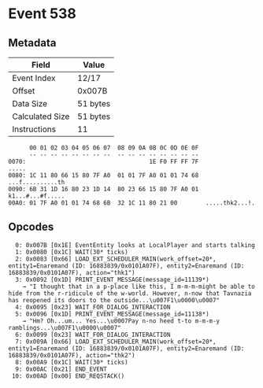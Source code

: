 # Event 538

## Metadata

| Field           | Value    |
|-----------------|----------|
| Event Index     | 12/17    |
| Offset          | 0x007B   |
| Data Size       | 51 bytes |
| Calculated Size | 51 bytes |
| Instructions    | 11       |

```
      00 01 02 03 04 05 06 07  08 09 0A 0B 0C 0D 0E 0F
      -- -- -- -- -- -- -- --  -- -- -- -- -- -- -- --
0070:                                   1E F0 FF FF 7F             .....
0080: 1C 11 80 66 15 80 7F A0  01 01 7F A0 01 01 74 68  ...f..........th
0090: 6B 31 1D 16 80 23 1D 14  80 23 66 15 80 7F A0 01  k1...#...#f.....
00A0: 01 7F A0 01 01 74 68 6B  32 1C 11 80 21 00        .....thk2...!.  
```

## Opcodes

```
  0: 0x007B [0x1E] EventEntity looks at LocalPlayer and starts talking
  1: 0x0080 [0x1C] WAIT(30* ticks)
  2: 0x0083 [0x66] LOAD_EXT_SCHEDULER_MAIN(work_offset=20*, entity1=Enaremand (ID: 16883839/0x0101A07F), entity2=Enaremand (ID: 16883839/0x0101A07F), action="thk1")
  3: 0x0092 [0x1D] PRINT_EVENT_MESSAGE(message_id=11139*)
    → "I thought that in a p-place like this, I m-m-m-might be able to hide from the r-ridicule of the w-world. However, n-now that Tavnazia has reopened its doors to the outside...\u007F1\u0000\u0007"
  4: 0x0095 [0x23] WAIT_FOR_DIALOG_INTERACTION
  5: 0x0096 [0x1D] PRINT_EVENT_MESSAGE(message_id=11138*)
    → "Hm? Oh...um... Yes...\u0007Pay n-no heed t-to m-m-m-y ramblings...\u007F1\u0000\u0007"
  6: 0x0099 [0x23] WAIT_FOR_DIALOG_INTERACTION
  7: 0x009A [0x66] LOAD_EXT_SCHEDULER_MAIN(work_offset=20*, entity1=Enaremand (ID: 16883839/0x0101A07F), entity2=Enaremand (ID: 16883839/0x0101A07F), action="thk2")
  8: 0x00A9 [0x1C] WAIT(30* ticks)
  9: 0x00AC [0x21] END_EVENT
 10: 0x00AD [0x00] END_REQSTACK()
```
